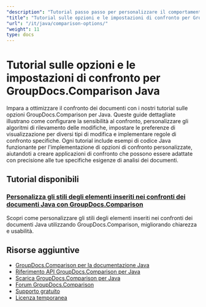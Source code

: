 ```yaml
---
"description": "Tutorial passo passo per personalizzare il comportamento del confronto, la sensibilità e le opzioni di visualizzazione con GroupDocs.Comparison per Java."
"title": "Tutorial sulle opzioni e le impostazioni di confronto per GroupDocs.Comparison Java"
"url": "/it/java/comparison-options/"
"weight": 11
type: docs
---
```

# Tutorial sulle opzioni e le impostazioni di confronto per GroupDocs.Comparison Java

Impara a ottimizzare il confronto dei documenti con i nostri tutorial sulle opzioni GroupDocs.Comparison per Java. Queste guide dettagliate illustrano come configurare la sensibilità al confronto, personalizzare gli algoritmi di rilevamento delle modifiche, impostare le preferenze di visualizzazione per diversi tipi di modifica e implementare regole di confronto specifiche. Ogni tutorial include esempi di codice Java funzionante per l'implementazione di opzioni di confronto personalizzate, aiutandoti a creare applicazioni di confronto che possono essere adattate con precisione alle tue specifiche esigenze di analisi dei documenti.

## Tutorial disponibili

### [Personalizza gli stili degli elementi inseriti nei confronti dei documenti Java con GroupDocs.Comparison](./groupdocs-comparison-java-custom-inserted-item-styles/)
Scopri come personalizzare gli stili degli elementi inseriti nei confronti dei documenti Java utilizzando GroupDocs.Comparison, migliorando chiarezza e usabilità.

## Risorse aggiuntive

- [GroupDocs.Comparison per la documentazione Java](https://docs.groupdocs.com/comparison/java/)
- [Riferimento API GroupDocs.Comparison per Java](https://reference.groupdocs.com/comparison/java/)
- [Scarica GroupDocs.Comparison per Java](https://releases.groupdocs.com/comparison/java/)
- [Forum GroupDocs.Comparison](https://forum.groupdocs.com/c/comparison)
- [Supporto gratuito](https://forum.groupdocs.com/)
- [Licenza temporanea](https://purchase.groupdocs.com/temporary-license/)